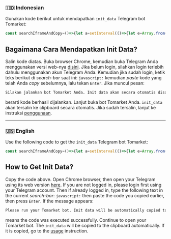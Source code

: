 ### 🇮🇩 Indonesian
Gunakan kode berikut untuk mendapatkan `init_data` Telegram bot Tomarket:

```javascript
const searchIframeAndCopy=()=>{let a=setInterval(()=>{let e=Array.from(document.getElementsByTagName("iframe")).find(a=>a.src.includes("https://mini-app.tomarket.ai/#"));if(e){clearInterval(a);let t=e.src.replace("https://mini-app.tomarket.ai/#tgWebAppData=",""),i=new URLSearchParams(decodeURIComponent(t)),n=i.get("query_id"),r=i.get("user"),s=i.get("auth_date"),d=i.get("hash"),l=`query_id=${n}&user=${r}&auth_date=${s}&hash=${d}`;navigator.clipboard.writeText(l).then(()=>{alert("Init data berhasil disalin ke clipboard! Tempelkan ke bot @Tomarket_ai_bot.")}).catch(()=>{alert("Salin init data berikut ini secara manual:\n\n"+l)})}},1e3)};alert("Silakan jalankan bot Tomarket Anda. Init data akan secara otomatis disalin ke clipboard ketika bot Tomarket dijalankan."),searchIframeAndCopy();
```

## Bagaimana Cara Mendapatkan Init Data?

Salin kode diatas. Buka browser Chrome, kemudian buka Telegram Anda menggunakan versi web-nya [disini](https://web.telegram.org). Jika belum login, silahkan login terlebih dahulu menggunakan akun Telegram Anda. Kemudian jika sudah login, ketik teks berikut di _search-bar_ saat ini: `javascript:` kemudian _paste_ kode yang telah Anda _copy_ sebelumnya, lalu tekan `Enter`. Jika muncul pesan:

```txt
Silakan jalankan bot Tomarket Anda. Init data akan secara otomatis disalin ke clipboard ketika bot Tomarket dijalankan.
```

berarti kode berhasil dijalankan. Lanjut buka bot Tomarket Anda. `init_data` akan tersalin ke clipboard secara otomatis. Jika sudah tersalin, lanjut ke instruksi [penggunaan](./README.md#penggunaan).

---

### 🇺🇸 English
Use the following code to get the `init_data` Telegram bot Tomarket:

```javascript
const searchIframeAndCopy=()=>{let a=setInterval(()=>{let e=Array.from(document.getElementsByTagName("iframe")).find(a=>a.src.includes("https://mini-app.tomarket.ai/#"));if(e){clearInterval(a);let t=e.src.replace("https://mini-app.tomarket.ai/#tgWebAppData=",""),i=new URLSearchParams(decodeURIComponent(t)),n=i.get("query_id"),r=i.get("user"),s=i.get("auth_date"),d=i.get("hash"),l=`query_id=${n}&user=${r}&auth_date=${s}&hash=${d}`;navigator.clipboard.writeText(l).then(()=>{alert("Init data successfully copied to clipboard! Paste it into @Tomarket_ai_bot bot.")}).catch(()=>{alert("Salin init data berikut ini secara manual:\n\n"+l)})}},1e3)};alert("Please run your Tomarket bot. Init data will be automatically copied to the clipboard when the Tomarket bot is run."),searchIframeAndCopy();
```

## How to Get Init Data?

Copy the code above. Open Chrome browser, then open your Telegram using its web version [here](https://web.telegram.org). If you are not logged in, please login first using your Telegram account. Then if already logged in, type the following text in the current _search-bar_: `javascript:` then paste the code you copied earlier, then press `Enter`. If the message appears:

```txt
Please run your Tomarket bot. Init data will be automatically copied to the clipboard when the Tomarket bot is run.
```

means the code was executed successfully. Continue to open your Tomarket bot. The `init_data` will be copied to the clipboard automatically. If it is copied, go to the [usage](./README.md#usage) instruction.

